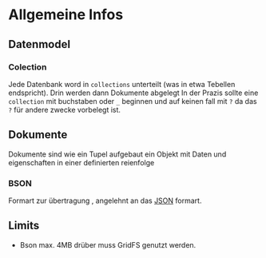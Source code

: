 # Allgemeine Infos

## Datenmodel

### Colection

Jede Datenbank word in `collections` unterteilt (was in etwa Tebellen endspricht).
Drin werden dann Dokumente abgelegt
In der Prazis sollte eine `collection` mit buchstaben oder `_` beginnen und auf keinen fall mit `?` da das `?` für andere zwecke vorbelegt ist.

## Dokumente

Dokumente sind wie ein Tupel aufgebaut ein Objekt mit Daten und eigenschaften in einer definierten reienfolge

### BSON

Formart zur übertragung , angelehnt an das [JSON](../json) formart.

## Limits

- Bson max. 4MB drüber muss GridFS genutzt werden.